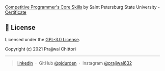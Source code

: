 [Competitive Programmer's Core Skills](https://www.coursera.org/learn/competitive-programming-core-skills/) by Saint Petersburg State University - [Certificate](https://www.coursera.org/account/accomplishments/verify/5Q4B9Z2P5VJ6)

## :green_book: License

Licensed under the [GPL-3.0 License](https://github.com/virtyaluk/coursera-competitive-programming-core-skills/blob/master/LICENSE).

Copyright (c) 2021 Prajjwal Chittori

---

> [linkedin](https://www.linkedin.com/in/prajjwal-chittori/) &nbsp;&middot;&nbsp;
> GitHub [@pjdurden](https://github.com/pjdurden) &nbsp;&middot;&nbsp;
> Instagram [@prajjwal632](https://www.instagram.com/prajjwal632/)
